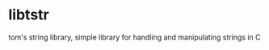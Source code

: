 libtstr
=======

tom&#39;s string library, simple library for handling and manipulating strings in C